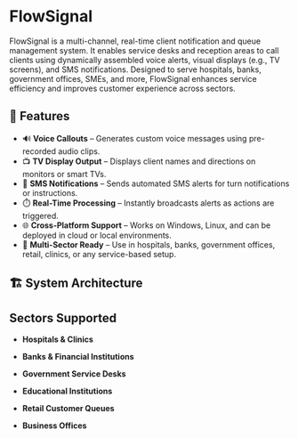 # FlowSignal

FlowSignal is a multi-channel, real-time client notification and queue management system. It enables service desks and reception areas to call clients using dynamically assembled voice alerts, visual displays (e.g., TV screens), and SMS notifications. Designed to serve hospitals, banks, government offices, SMEs, and more, FlowSignal enhances service efficiency and improves customer experience across sectors.

## 🚀 Features

- 🔊 **Voice Callouts** – Generates custom voice messages using pre-recorded audio clips.
- 📺 **TV Display Output** – Displays client names and directions on monitors or smart TVs.
- 📱 **SMS Notifications** – Sends automated SMS alerts for turn notifications or instructions.
- ⏱️ **Real-Time Processing** – Instantly broadcasts alerts as actions are triggered.
- 🌐 **Cross-Platform Support** – Works on Windows, Linux, and can be deployed in cloud or local environments.
- 🏥 **Multi-Sector Ready** – Use in hospitals, banks, government offices, retail, clinics, or any service-based setup.

## 🏗️ System Architecture


## Sectors Supported

- **Hospitals & Clinics**

- **Banks & Financial Institutions**

- **Government Service Desks**

- **Educational Institutions**

- **Retail Customer Queues**

- **Business Offices**